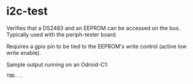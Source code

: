 # i2c-test

Verifies that a DS2483 and an EEPROM can be accessed on the bus. Typically used with
the periph-tester board.

Requires a gpio pin to be tied to the EEPROM's write control (active low write
enable).

Sample output running on an Odroid-C1:

```
TBD...
```
